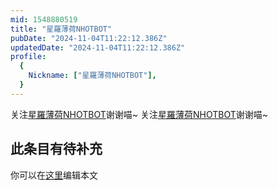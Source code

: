 ```yaml
---
mid: 1548880519
title: "星羅薄荷NHOTBOT"
pubDate: "2024-11-04T11:22:12.386Z"
updatedDate: "2024-11-04T11:22:12.386Z"
profile:
  {
    Nickname: ["星羅薄荷NHOTBOT"],
  }
---
```


关注[星羅薄荷NHOTBOT](https://space.bilibili.com/1548880519)谢谢喵~ 关注[星羅薄荷NHOTBOT](https://space.bilibili.com/1548880519)谢谢喵~

## 此条目有待补充
你可以在[这里](https://github.com/Yuhanawa/VTuber.ICU/edit/master/src/content/v/星羅薄荷NHOTBOT/index.md)编辑本文
